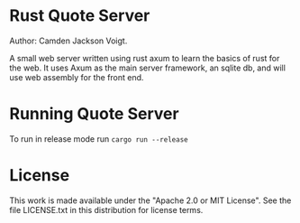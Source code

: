 # Rust Quote Server
Author: Camden Jackson Voigt.

A small web server written using rust axum to learn the basics of rust for the web. It uses Axum as the main server framework, an sqlite db, and will use web assembly for the front end.

# Running Quote Server
To run in release mode run
`cargo run --release`

# License
This work is made available under the "Apache 2.0 or MIT License". See the file LICENSE.txt in this distribution for license terms.
